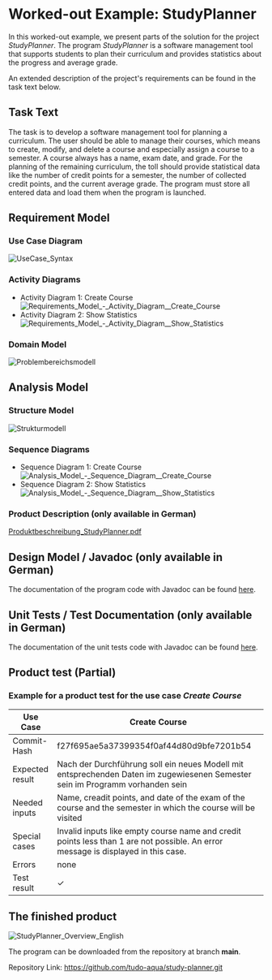 # Worked-out Example: StudyPlanner 
In this worked-out example, we present parts of the solution for the project _StudyPlanner_. The program _StudyPlanner_ is a software management tool that supports students to plan their curriculum and provides statistics about the progress and average grade.

An extended description of the project's requirements can be found in the task text below.

## Task Text
The task is to develop a software management tool for planning a curriculum. The user should be able to manage their courses, which means to create, modify, and delete a course and especially assign a course to a semester. 
A course always has a name, exam date, and grade.
For the planning of the remaining curriculum, the toll should provide statistical data like the number of credit points for a semester, the number of collected credit points, and the current average grade.
The program must store all entered data and load them when the program is launched.


## Requirement Model

 
### Use Case Diagram
![UseCase_Syntax](docs/images/UseCase_Syntax.png)

### Activity Diagrams
- Activity Diagram 1: Create Course ![Requirements_Model_-_Activity_Diagram__Create_Course](docs/images/Requirements_Model_-_Activity_Diagram__Create_Course.png)
- Activity Diagram 2: Show Statistics ![Requirements_Model_-_Activity_Diagram__Show_Statistics](docs/images/Requirements_Model_-_Activity_Diagram__Show_Statistics.png)

### Domain Model
![Problembereichsmodell](docs/images/Problembereichsmodell.png)


## Analysis Model
 
### Structure Model
![Strukturmodell](docs/images/Strukturmodell.png)

### Sequence Diagrams
- Sequence Diagram 1: Create Course ![Analysis_Model_-_Sequence_Diagram__Create_Course](docs/images/Analysis_Model_-_Sequence_Diagram__Create_Course.png)
- Sequence Diagram 2: Show Statistics ![Analysis_Model_-_Sequence_Diagram__Show_Statistics](docs/images/Analysis_Model_-_Sequence_Diagram__Show_Statistics.png)

### Product Description (only available in German)

[Produktbeschreibung_StudyPlanner.pdf](docs/images/Produktbeschreibung_StudyPlanner.pdf)
 
## Design Model / Javadoc (only available in German)

The documentation of the program code with Javadoc can be found [here](https://sopra-ci.cs.tu-dortmund.de/studyplanner/javadoc/).

 
## Unit Tests / Test Documentation (only available in German)
The documentation of the unit tests code with Javadoc can be found [here](https://sopra-ci.cs.tu-dortmund.de/studyplanner/testjavadoc/).

## Product test (Partial)

### Example for a product test for the use case _Create Course_
| Use Case  | Create Course |
| ------ | ------ |
| Commit-Hash | f27f695ae5a37399354f0af44d80d9bfe7201b54 |
| Expected result | Nach der Durchführung soll ein neues Modell mit entsprechenden Daten im zugewiesenen Semester sein im Programm vorhanden sein|
| Needed inputs | Name, creadit points, and date of the exam of the course and the semester in which the course will be visited|
| Special cases | Invalid inputs like empty course name and credit points less than 1 are not possible. An error message is displayed in this case.
| Errors | none | 
| Test result | ✓ |
 
## The finished product
![StudyPlanner_Overview_English](docs/images/StudyPlanner_Overview_English.png)

The program can be downloaded from the repository at branch **main**.

Repository Link: https://github.com/tudo-aqua/study-planner.git
